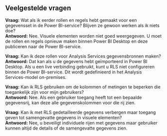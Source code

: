 ## <a name="faq"></a>Veelgestelde vragen
**Vraag:** Wat als ik eerder rollen en regels hebt gemaakt voor een gegevensset in de Power BI-service? Blijven ze gewoon werken als ik niets doe?  
**Antwoord:** Nee. Visuele elementen worden niet goed weergegeven. U moet de rollen en regels opnieuw maken binnen Power BI Desktop en deze publiceren naar de Power BI-service.

**Vraag:** Kan ik deze rollen voor Analysis Services gegevensbronnen maken?  
**Antwoord:** Dat kan als u de gegevens hebt geïmporteerd in Power BI Desktop. Als u een live verbinding gebruikt, kunt u RLS niet configureren binnen de Power BI-service. Dit wordt gedefinieerd in het Analysis Services-model on-premises.

**Vraag:** Kan ik RLS gebruiken om de kolommen of metingen te beperken die toegankelijk zijn voor mijn gebruikers?  
**Antwoord:** Nee. Als een gebruiker toegang heeft tot een bepaalde gegevensrij, kan deze alle gegevenskolommen voor die rij zien.

**Vraag:** Kan ik met RLS gedetailleerde gegevens verbergen maar toegang geven tot samengevatte gegevens in visuele elementen?  
**Antwoord:** Nee, u beveiligt individuele rijen met gegevens maar gebruiker kunnen altijd de details of de samengevatte gegevens zien.

